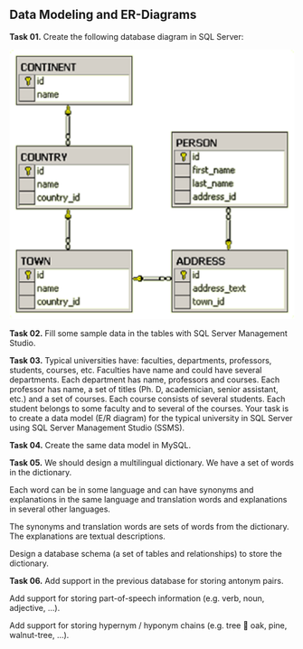 ## Data Modeling and ER-Diagrams

**Task 01.** Create the following database diagram in SQL Server:

![img](https://raw.githubusercontent.com/Termininja/TelerikAcademy/master/DB/01.%20Data-Modeling-and-ER-Diagrams/Diagram.png)

**Task 02.** Fill some sample data in the tables with SQL Server Management Studio.

**Task 03.** Typical universities have: faculties, departments, professors, students, courses, etc. Faculties have name and could have several departments. Each department has name, professors and courses. Each professor has name, a set of titles (Ph. D, academician, senior assistant, etc.) and a set of courses. Each course consists of several students. Each student belongs to some faculty and to several of the courses. Your task is to create a data model (E/R diagram) for the typical university in SQL Server using SQL Server Management Studio (SSMS).

**Task 04.** Create the same data model in MySQL.

**Task 05.** We should design a multilingual dictionary. We have a set of words in the dictionary.

Each word can be in some language and can have synonyms and explanations in the same language and translation words and explanations in several other languages.

The synonyms and translation words are sets of words from the dictionary. The explanations are textual descriptions.

Design a database schema (a set of tables and relationships) to store the dictionary.

**Task 06.** Add support in the previous database for storing antonym pairs.

Add support for storing part-of-speech information (e.g. verb, noun, adjective, …).

Add support for storing hypernym / hyponym chains (e.g. tree  oak, pine, walnut-tree, …).
